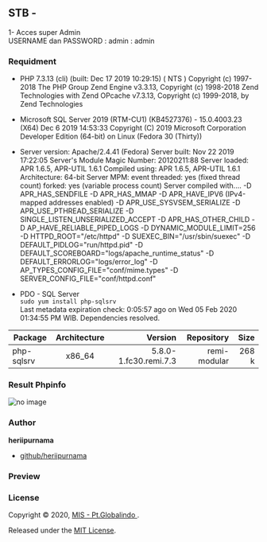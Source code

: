 ## STB  - 

1- Acces super Admin <br>
   USERNAME dan PASSWORD : admin : admin <br>


### Requidment
* PHP 7.3.13 (cli) (built: Dec 17 2019 10:29:15) ( NTS )
Copyright (c) 1997-2018 The PHP Group
Zend Engine v3.3.13, Copyright (c) 1998-2018 Zend Technologies
    with Zend OPcache v7.3.13, Copyright (c) 1999-2018, by Zend Technologies 
* Microsoft SQL Server 2019 (RTM-CU1) (KB4527376) - 15.0.4003.23 (X64) 
	Dec  6 2019 14:53:33 
	Copyright (C) 2019 Microsoft Corporation
	Developer Edition (64-bit) on Linux (Fedora 30 (Thirty)) <X64>             
* Server version: Apache/2.4.41 (Fedora)
Server built:   Nov 22 2019 17:22:05
Server's Module Magic Number: 20120211:88
Server loaded:  APR 1.6.5, APR-UTIL 1.6.1
Compiled using: APR 1.6.5, APR-UTIL 1.6.1
Architecture:   64-bit
Server MPM:     event
  threaded:     yes (fixed thread count)
    forked:     yes (variable process count)
Server compiled with....
 -D APR_HAS_SENDFILE
 -D APR_HAS_MMAP
 -D APR_HAVE_IPV6 (IPv4-mapped addresses enabled)
 -D APR_USE_SYSVSEM_SERIALIZE
 -D APR_USE_PTHREAD_SERIALIZE
 -D SINGLE_LISTEN_UNSERIALIZED_ACCEPT
 -D APR_HAS_OTHER_CHILD
 -D AP_HAVE_RELIABLE_PIPED_LOGS
 -D DYNAMIC_MODULE_LIMIT=256
 -D HTTPD_ROOT="/etc/httpd"
 -D SUEXEC_BIN="/usr/sbin/suexec"
 -D DEFAULT_PIDLOG="run/httpd.pid"
 -D DEFAULT_SCOREBOARD="logs/apache_runtime_status"
 -D DEFAULT_ERRORLOG="logs/error_log"
 -D AP_TYPES_CONFIG_FILE="conf/mime.types"
 -D SERVER_CONFIG_FILE="conf/httpd.conf"

 * PDO - SQL Server <br>
 ```sudo yum install php-sqlsrv``` <br/>
 Last metadata expiration check: 0:05:57 ago on Wed 05 Feb 2020 01:34:55 PM WIB.
Dependencies resolved. <br/>

| Package      | Architecture       | Version   | Repository | Size
| ------------- |:-------------:| -----:| -----:|-----:|
| php-sqlsrv      | x86_64 | 5.8.0-1.fc30.remi.7.3  | remi-modular | 268 k
### Result Phpinfo

![ no image ](template/coreui/img/sql-Serv-module.png)




### Author

**heriipurnama**

* [github/heriipurnama](https://github.com/heriipurnama)

### Preview

<!-- ![ no image ](template/coreui/img/loginPage2.png) -->

### License

Copyright © 2020, [ MIS - Pt.Globalindo ](https://github.com/Globalindo-intimates/stb.git).

Released under the [MIT License](LICENSE).